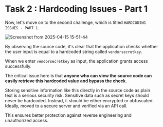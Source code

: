# Task 2 : Hardcoding Issues - Part 1

Now, let's move on to the second challenge, which is titled `HARDCODING ISSUES - PART 1`.
 
 ![Screenshot from 2025-04-15 15-51-44](https://github.com/user-attachments/assets/72deef70-4c04-40ba-a3a9-d099369ec7a8)

By observing the source code, it's clear that the application checks whether the user input is equal to a hardcoded string called `vendorsecretkey`.

When we enter `vendorsecretkey` as input, the application grants access successfully.

The critical issue here is that **anyone who can view the source code can easily retrieve this hardcoded value and bypass the check**. 

Storing sensitive information like this directly in the source code as plain text is a serious security risk. Sensitive data such as secret keys should never be hardcoded. Instead, it should be either encrypted or obfuscated. Ideally, moved to a secure server and verified via an API call. 

This ensures better protection against reverse engineering and unauthorized access.
